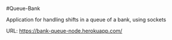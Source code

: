 #Queue-Bank


Application for handling shifts in a queue of a bank, using sockets

URL: https://bank-queue-node.herokuapp.com/
